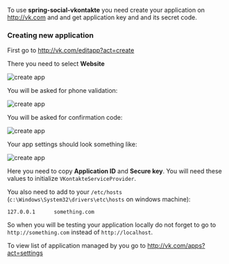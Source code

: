 To use **spring-social-vkontakte** you need create your application on http://vk.com and and get application key and and its secret code.

### Creating new application
First go to http://vk.com/editapp?act=create

There you need to select **Website**

![create app](https://raw.github.com/wiki/vkolodrevskiy/spring-social-vkontakte/images/createWebsiteApp.png)

You will be asked for phone validation:

![create app](https://raw.github.com/wiki/vkolodrevskiy/spring-social-vkontakte/images/phoneVerif.png)

You will be asked for confirmation code:

![create app](https://raw.github.com/wiki/vkolodrevskiy/spring-social-vkontakte/images/phoneVerif2.png)

Your app settings should look something like:

![create app](https://raw.github.com/wiki/vkolodrevskiy/spring-social-vkontakte/images/testWebsiteAppConf.png)

Here you need to copy **Application ID** and **Secure key**. You will need these values to initialize `VKontakteServiceProvider`.

You also need to add to your `/etc/hosts` (`c:\Windows\System32\drivers\etc\hosts` on windows machine):

`127.0.0.1      something.com`

So when you will be testing your application locally do not forget to go to `http://something.com` instead of `http://localhost`.

To view list of application managed by you go to http://vk.com/apps?act=settings